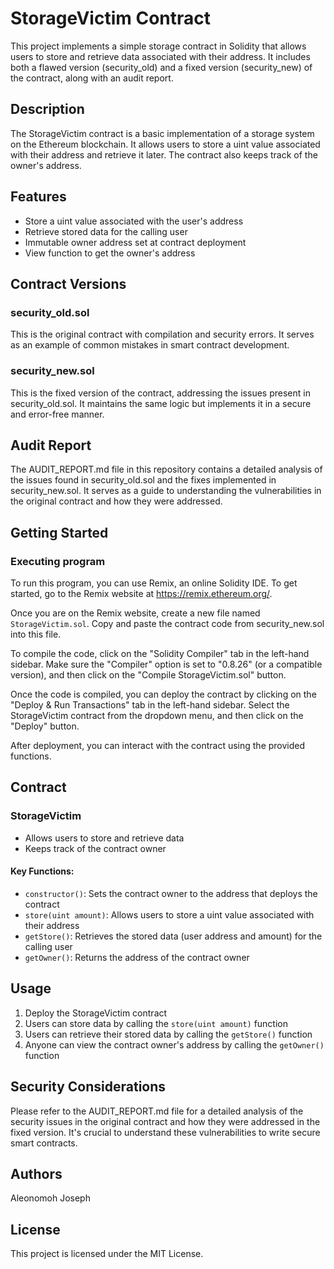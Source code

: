 # StorageVictim Contract

This project implements a simple storage contract in Solidity that allows users to store and retrieve data associated with their address. It includes both a flawed version (security_old) and a fixed version (security_new) of the contract, along with an audit report.

## Description

The StorageVictim contract is a basic implementation of a storage system on the Ethereum blockchain. It allows users to store a uint value associated with their address and retrieve it later. The contract also keeps track of the owner's address.

## Features

- Store a uint value associated with the user's address
- Retrieve stored data for the calling user
- Immutable owner address set at contract deployment
- View function to get the owner's address

## Contract Versions

### security_old.sol

This is the original contract with compilation and security errors. It serves as an example of common mistakes in smart contract development.

### security_new.sol

This is the fixed version of the contract, addressing the issues present in security_old.sol. It maintains the same logic but implements it in a secure and error-free manner.

## Audit Report

The AUDIT_REPORT.md file in this repository contains a detailed analysis of the issues found in security_old.sol and the fixes implemented in security_new.sol. It serves as a guide to understanding the vulnerabilities in the original contract and how they were addressed.

## Getting Started

### Executing program

To run this program, you can use Remix, an online Solidity IDE. To get started, go to the Remix website at https://remix.ethereum.org/.

Once you are on the Remix website, create a new file named `StorageVictim.sol`. Copy and paste the contract code from security_new.sol into this file.

To compile the code, click on the "Solidity Compiler" tab in the left-hand sidebar. Make sure the "Compiler" option is set to "0.8.26" (or a compatible version), and then click on the "Compile StorageVictim.sol" button.

Once the code is compiled, you can deploy the contract by clicking on the "Deploy & Run Transactions" tab in the left-hand sidebar. Select the StorageVictim contract from the dropdown menu, and then click on the "Deploy" button.

After deployment, you can interact with the contract using the provided functions.

## Contract

### StorageVictim

- Allows users to store and retrieve data
- Keeps track of the contract owner

#### Key Functions:

- `constructor()`: Sets the contract owner to the address that deploys the contract
- `store(uint amount)`: Allows users to store a uint value associated with their address
- `getStore()`: Retrieves the stored data (user address and amount) for the calling user
- `getOwner()`: Returns the address of the contract owner

## Usage

1. Deploy the StorageVictim contract
2. Users can store data by calling the `store(uint amount)` function
3. Users can retrieve their stored data by calling the `getStore()` function
4. Anyone can view the contract owner's address by calling the `getOwner()` function

## Security Considerations

Please refer to the AUDIT_REPORT.md file for a detailed analysis of the security issues in the original contract and how they were addressed in the fixed version. It's crucial to understand these vulnerabilities to write secure smart contracts.

## Authors

Aleonomoh Joseph

## License

This project is licensed under the MIT License.
